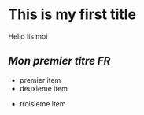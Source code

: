 # **This is my first title**

Hello lis moi

## *Mon premier titre FR*
+ premier item
+ deuxieme item
- troisieme item
